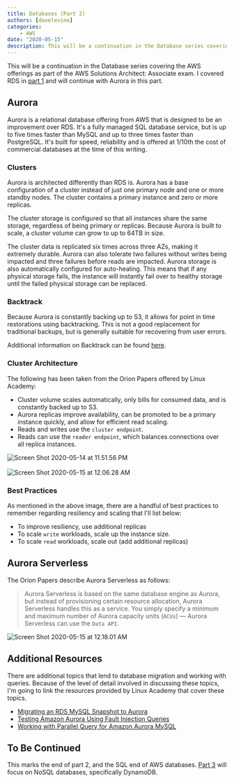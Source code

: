 ```yaml
---
title: Databases (Part 2)
authors: [davelevine]
categories:
    - AWS
date: "2020-05-15"
description: This will be a continuation in the Database series covering the AWS offerings as part of the AWS Solutions Architect Associate exam. I covered RDS in part 1 and will continue with Aurora in this part.
---
```


<!--markdownlint-disable-->

This will be a continuation in the Database series covering the AWS offerings as part of the AWS Solutions Architect: Associate exam. I covered RDS in [part 1](../blog/databases-part-1) and will continue with Aurora in this part.

<!-- more -->

## Aurora

Aurora is a relational database offering from AWS that is designed to be an improvement over RDS. It's a fully managed SQL database service, but is up to five times faster than MySQL and up to three times faster than PostgreSQL. It's built for speed, reliability and is offered at 1/10th the cost of commercial databases at the time of this writing.

### Clusters

Aurora is architected differently than RDS is. Aurora has a base configuration of a cluster instead of just one primary node and one or more standby nodes. The cluster contains a primary instance and zero or more replicas.

The cluster storage is configured so that all instances share the same storage, regardless of being primary or replicas. Because Aurora is built to scale, a cluster volume can grow to up to 64TB in size.

The cluster data is replicated six times across three AZs, making it extremely durable. Aurora can also tolerate two failures without writes being impacted and three failures before reads are impacted. Aurora storage is also automatically configured for auto-healing. This means that if any physical storage fails, the instance will instantly fail over to healthy storage until the failed physical storage can be replaced.

### Backtrack

Because Aurora is constantly backing up to S3, it allows for point in time restorations using backtracking. This is not a good replacement for traditional backups, but is generally suitable for recovering from user errors.

Additional information on Backtrack can be found [here](https://docs.aws.amazon.com/AmazonRDS/latest/AuroraUserGuide/AuroraMySQL.Managing.Backtrack.html).

### Cluster Architecture

The following has been taken from the Orion Papers offered by Linux Academy:

* Cluster volume scales automatically, only bills for consumed data, and is constantly backed up to S3.
* Aurora replicas improve availability, can be promoted to be a primary instance quickly, and allow for efficient read scaling.
* Reads and writes use the `cluster endpoint`.
* Reads can use the `reader endpoint`, which balances connections over all
replica instances.

<Image src="https://cdn.levine.io/uploads/images/gallery/2022-09//05/Screen-Shot-2020-05-14-at-11.51.56-PM.png" alt="Screen Shot 2020-05-14 at 11.51.56 PM" />
<br></br>
<Image src="https://cdn.levine.io/uploads/images/gallery/2022-09//05/Screen-Shot-2020-05-15-at-12.06.28-AM.png" alt="Screen Shot 2020-05-15 at 12.06.28 AM" />

### Best Practices

As mentioned in the above image, there are a handful of best practices to remember regarding resiliency and scaling that I'll list below:

* To improve resiliency, use additional replicas
* To scale `write` workloads, scale up the instance size.
* To scale `read` workloads, scale out (add additional replicas)

## Aurora Serverless

The Orion Papers describe Aurora Serverless as follows:
> Aurora Serverless is based on the same database engine as Aurora, but instead of provisioning certain resource allocation, Aurora Serverless handles this as a service. You simply specify a minimum and maximum number of Aurora capacity units (`ACUs`) — Aurora Serverless can use the `Data API`.

<Image src="https://cdn.levine.io/uploads/images/gallery/2022-09//05/Screen-Shot-2020-05-15-at-12.18.01-AM.png" alt="Screen Shot 2020-05-15 at 12.18.01 AM" />

## Additional Resources

There are additional topics that lend to database migration and working with queries. Because of the level of detail involved in discussing these topics, I'm going to link the resources provided by Linux Academy that cover these topics.

* [Migrating an RDS MySQL Snapshot to Aurora](https://docs.aws.amazon.com/AmazonRDS/latest/AuroraUserGuide/AuroraMySQL.Migrating.RDSMySQL.Import.html)
* [Testing Amazon Aurora Using Fault Injection Queries](https://docs.aws.amazon.com/AmazonRDS/latest/AuroraUserGuide/AuroraMySQL.Managing.FaultInjectionQueries.html)
* [Working with Parallel Query for Amazon Aurora MySQL](https://docs.aws.amazon.com/AmazonRDS/latest/AuroraUserGuide/aurora-mysql-parallel-query.html)

## To Be Continued

This marks the end of part 2, and the SQL end of AWS databases. [Part 3](../blog/databases-part-3) will focus on NoSQL databases, specifically DynamoDB.
